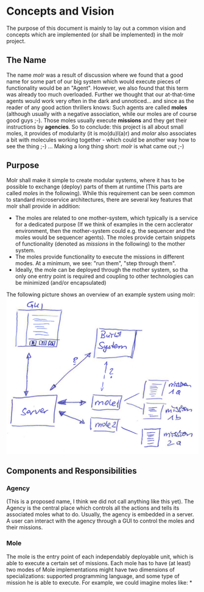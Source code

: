 # Concepts and Vision
The purpose of this document is mainly to lay out a common vision and concepts which are implemented (or shall be implemented) in the molr project.

## The Name
The name *molr* was a result of discussion where we found that a good name for some part of our big system which would execute pieces of functionality would be an "Agent". However, we also found that this term was already too much overloaded. Further we thought that our at-that-time agents would work very often in the dark and unnoticed... and since as the reader of any good action thrillers knows: Such agents are called **moles** (although usually with a negative association, while our moles are of course good guys ;-). Those moles usually execute **missions** and they get their instructions by **agencies**.
So to conclude: this project is all about small moles, it provides of modularity (it is mo(du)l(a)r) and *molar* also associates a bit with molecules working together - which could be another way how to see the thing ;-) ... Making a long thing short: *molr* is what came out ;-)

## Purpose
Molr shall make it simple to create modular systems, where it has to be possible to exchange (deploy) parts of them at runtime (This parts are called *mole*s in the following). While this requirement can be seen common to standard microservice architectures, there are several key features that molr shall provide in addition:

* The moles are related to one mother-system, which typically is a service for a dedicated purpose (If we think of examples in the cern acclerator environment, then the mother-system could e.g. the sequencer and the moles would be sequencer agents). The moles provide certain snippets of functionality (denoted as *missions* in the following) to the mother system.
* The moles provide functionality to execute the missions in different modes. At a minimum, we see: "run them", "step through them".
* Ideally, the mole can be deployed through the mother system, so tha only one entry point is required and coupling to other technologies can be minimized (and/or encapsulated)

The following picture shows an overview of an example system using molr:
![Molr Overview](molr-overview.PNG)

## Components and Responsibilities

### Agency
(This is a proposed name, I think we did not call anything like this yet). The Agency is the central place which controls all the actions and tells its associated moles what to do. Usually, the agency is embedded in a server. A user can interact with the agency through a GUI to control the moles and their missions.

### Mole
The mole is the entry point of each independably deployable unit, which is able to execute a certain set of missions. Each mole has to have (at least) two modes of  Mole implementations might have two dimensions of specializations: supported programming language, and some type of mission he is able to execute. For example, we could imagine moles like:
* 

